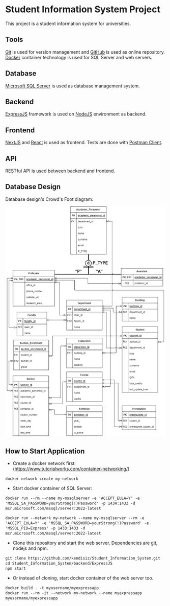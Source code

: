 # Student Information System Project

This project is a student information system for universities.

## Tools

[Git](https://git-scm.com/) is used for version management and [GitHub](https://github.com/) is used as online repository. [Docker](https://www.docker.com/) container technology is used for SQL Server and web servers.

## Database

[Microsoft SQL Server](https://www.microsoft.com/en-us/sql-server/) is used as database management system.

## Backend

[ExpressJS](https://expressjs.com/) framework is used on [NodeJS](https://nodejs.org/en) environment as backend.

## Frontend

[NextJS](https://nextjs.org/) and [React](https://react.dev/) is used as frontend. Tests are done with [Postman Client](https://www.postman.com/).

## API

RESTful API is used between backend and frontend.

## Database Design

Database design's Crowd's Foot diagram:

![Crowds Foot Diagram](./CrowsFoot.drawio.png)

## How to Start Application

- Create a docker network first: (https://www.tutorialworks.com/container-networking/)

```
docker network create my-network
```

- Start docker container of SQL Server:

```
docker run --rm --name my-mssqlserver -e 'ACCEPT_EULA=Y' -e 'MSSQL_SA_PASSWORD=yourStrong(!)Password' -p 1434:1433 -d mcr.microsoft.com/mssql/server:2022-latest
```

```
docker run --network my-network --name my-mssqlserver --rm -e 'ACCEPT_EULA=Y' -e 'MSSQL_SA_PASSWORD=yourStrong(!)Password' -e 'MSSQL_PID=Express' -p 1433:1433 -d mcr.microsoft.com/mssql/server:2022-latest
```

- Clone this repository and start the web server. Dependencies are git, nodejs and npm.

```
git clone https://github.com/kendisiz/Student_Information_System.git
cd Student_Information_System/backend/ExpressJS
npm start
```

- Or instead of cloning, start docker container of the web server too.

```
docker build . -t myusername/myexpressapp
docker run --rm -it --network my-network --name myexpressapp myusername/myexpressapp
```
